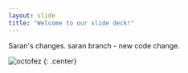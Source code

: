```yaml
---
layout: slide
title: "Welcome to our slide deck!"
---
```


Saran's changes.
saran branch - new code change.

![octofez](https://octodex.github.com/images/octofez.png)
{: .center}

